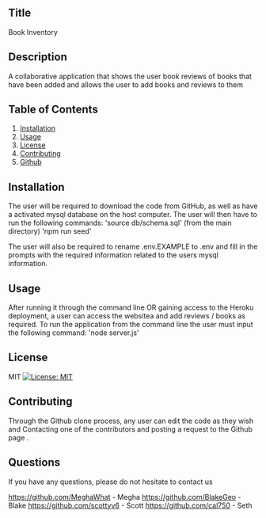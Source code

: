 ## Title
  Book Inventory
  
  ## Description 
  A collaborative application that shows the user book reviews of books that have been added and allows the user to add books and reviews to them
    
  ## Table of Contents
  1. [Installation](#Installation)
  2. [Usage](#Usage)
  3. [License](#License)
  4. [Contributing](#Contributing)
  5. [Github](#Questions)
  
  ## Installation
 The user will be required to download the code from GitHub, as well as have a activated mysql database on the host computer. The user will then have to run the following commands:
 'source db/schema.sql' (from the main directory)
 'npm run seed'
 
 The user will also be required to rename .env.EXAMPLE to .env and fill in the prompts with the required information related to the users mysql information.
  
  ## Usage
  After running it through the command line OR gaining access to the Heroku deployment, a user can access the websitea and add reviews / books as required. To run the application from the command line the user must input the following command:
  'node server.js'
  
  ## License
  MIT [![License: MIT](https://img.shields.io/badge/License-MIT-yellow.svg)](https://opensource.org/licenses/MIT)
  
  ## Contributing
  Through the Github clone process, any user can edit the code as they wish and Contacting one of the contributors and posting a request to the Github page .
  
  
  ## Questions

  If you have any questions, please do not hesitate to
  contact us
  
  https://github.com/MeghaWhat - Megha
  https://github.com/BlakeGeo - Blake
  https://github.com/scottyv6 - Scott
  https://github.com/cal750 - Seth

